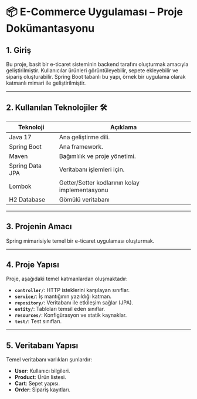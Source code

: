 # 📦 E-Commerce Uygulaması – Proje Dokümantasyonu

## 1. Giriş 

Bu proje, basit bir e-ticaret sisteminin backend tarafını oluşturmak amacıyla geliştirilmiştir. Kullanıcılar ürünleri görüntüleyebilir, sepete ekleyebilir ve sipariş oluşturabilir. Spring Boot tabanlı bu yapı, örnek bir uygulama olarak katmanlı mimari ile geliştirilmiştir.

---

## 2. Kullanılan Teknolojiler 🛠️

| Teknoloji        | Açıklama                                       |
|------------------|------------------------------------------------|
| Java 17          | Ana geliştirme dili.                          |
| Spring Boot      | Ana framework.                                |
| Maven            | Bağımlılık ve proje yönetimi.                 |
| Spring Data JPA  | Veritabanı işlemleri için.                    |
| Lombok           | Getter/Setter kodlarının kolay implementasyonu|
| H2 Database      | Gömülü veritabanı                             |

---

## 3. Projenin Amacı 

Spring mimarisiyle temel bir e-ticaret uygulaması oluşturmak.

---

## 4. Proje Yapısı 

Proje, aşağıdaki temel katmanlardan oluşmaktadır:

*   **`controller/`**: HTTP isteklerini karşılayan sınıflar.
*   **`service/`**: İş mantığının yazıldığı katman.
*   **`repository/`**: Veritabanı ile etkileşim sağlar (JPA).
*   **`entity/`**: Tabloları temsil eden sınıflar.
*   **`resources/`**: Konfigürasyon ve statik kaynaklar.
*   **`test/`**: Test sınıfları.

---

## 5. Veritabanı Yapısı 

Temel veritabanı varlıkları şunlardır:

*   **User**: Kullanıcı bilgileri.
*   **Product**: Ürün listesi.
*   **Cart**: Sepet yapısı.
*   **Order**: Sipariş kayıtları.
